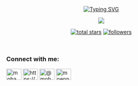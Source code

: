 <p align="center" >
  <a href="">
    <img src="https://readme-typing-svg.demolab.com?font=Fira+Code&duration=1&pause=1000000000&color=F75C7E&center=true&vCenter=true&width=435&lines=Mohammed-ali+Cherraoui" alt="Typing SVG" /></a>
</p>

<p align="center">
  <!-- Typing SVG by DenverCoder1 - https://github.com/DenverCoder1/readme-typing-svg -->
  <a href="https://github.com/akaGUNYY/readme-typing-svg">
    <img src="https://readme-typing-svg.demolab.com/?lines=Full-stack%20web%20and%20app%20developer;Experienced%20UI%2FUX%20Designer;10%2B%20years%20of%20coding%20experience;Always%20learning%20new%20things&font=Fira%20Code&center=true&width=440&height=45&color=f75c7e&vCenter=true&pause=1000&size=22" /></a>
</p>


<!-- Social badges section -->
<!-- Badges with custom icons - https://github.com/DenverCoder1/custom-icon-badges -->
<!-- View counter - https://github.com/DenverCoder1/Simple-View-Counter -->
<p align="center">
  <a href="https://github.com/akaGUNYY?tab=repositories">
    <img alt="total stars" title="Total stars on GitHub" src="https://custom-icon-badges.demolab.com/github/stars/akaGUNYY?color=55960c&style=for-the-badge&labelColor=488207&logo=star"/></a>
  <a href="https://github.com/akaGUNYY?tab=followers">
    <img alt="followers" title="Follow me on Github" src="https://custom-icon-badges.demolab.com/github/followers/akaGUNYY?color=236ad3&labelColor=1155ba&style=for-the-badge&logo=person-add&label=Follow&logoColor=white"/></a>
</p>

<br/>
<h3 align="left">Connect with me:</h3>
<p align="left">
<a href="https://twitter.com/MoAli2024436" target="blank"><img align="center" src="https://raw.githubusercontent.com/rahuldkjain/github-profile-readme-generator/master/src/images/icons/Social/twitter.svg" alt="mohamed_codes" height="30" width="40" /></a>
<a href="https://www.linkedin.com/in/mohammed-ali-cherraoui-834533246/" target="blank"><img align="center" src="https://raw.githubusercontent.com/rahuldkjain/github-profile-readme-generator/master/src/images/icons/Social/linked-in-alt.svg" alt="https://www.linkedin.com/in/mohamed-en-nassibi-7922671b1/" height="30" width="40" /></a>
<a href="https://www.hackerrank.com/m_cherraoui3108" target="blank"><img align="center" src="https://raw.githubusercontent.com/rahuldkjain/github-profile-readme-generator/master/src/images/icons/Social/hackerrank.svg" alt="@mohamed.enn" height="30" width="40" /></a>
<a href="https://leetcode.com/Mo24Ali/" target="blank"><img align="center" src="https://raw.githubusercontent.com/rahuldkjain/github-profile-readme-generator/master/src/images/icons/Social/leet-code.svg" alt="moenn1" height="30" width="40" /></a>
</p>

